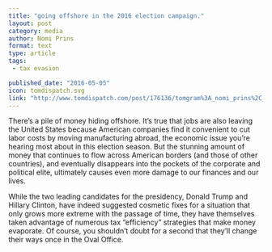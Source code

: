 ```yaml
---
title: "going offshore in the 2016 election campaign."
layout: post
category: media
author: Nomi Prins
format: text
type: article
tags: 
 - tax evasion

published_date: "2016-05-05" 
icon: tomdispatch.svg
link: "http://www.tomdispatch.com/post/176136/tomgram%3A_nomi_prins%2C_going_offshore_in_the_2016_election_campaign/"
---
```


There’s a pile of money hiding offshore. It’s true that jobs are also leaving
the United States because American companies find it convenient to cut labor
costs by moving manufacturing abroad, the economic issue you’re hearing most
about in this election season. But the stunning amount of money that continues
to flow across American borders (and those of other countries), and eventually
disappears into the pockets of the corporate and political elite, ultimately
causes even more damage to our finances and our lives.

While the two leading candidates for the presidency, Donald Trump and Hillary
Clinton, have indeed suggested cosmetic fixes for a situation that only grows
more extreme with the passage of time, they have themselves taken advantage of
numerous tax “efficiency” strategies that make money evaporate. Of course, you
shouldn’t doubt for a second that they’ll change their ways once in the Oval
Office.
